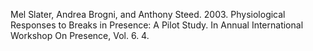 Mel Slater, Andrea Brogni, and Anthony Steed. 2003. Physiological Responses to Breaks in Presence: A Pilot Study. In Annual International Workshop On Presence, Vol. 6. 4.